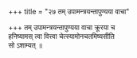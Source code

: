 +++
title = "२७ तम् उपामन्त्रयन्तापुण्यया वाचा"

+++
तम् उपामन्त्रयन्तापुण्यया वाचा क्रूरया च  
हनिष्यामस् त्वा वित्त्वा चेत्स्यामोनचतमिष्यसीति  
सो ऽशाम्यत् ॥